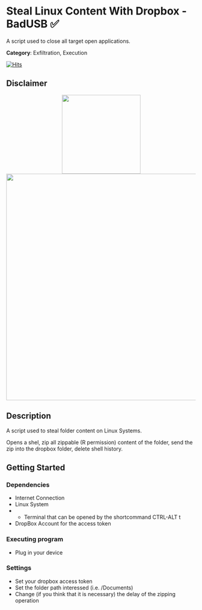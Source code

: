  
# Steal Linux Content With Dropbox - BadUSB ✅

A script used to close all target open applications.

**Category**: Exfiltration, Execution

[![Hits](https://hits.seeyoufarm.com/api/count/incr/badge.svg?url=https%3A%2F%2Fgithub.com%2Faleff-github%2Fmy-flipper-shits&count_bg=%233C3C3C&title_bg=%233C3C3C&icon=linux.svg&icon_color=%23FFFFFF&title=views&edge_flat=false)](https://github.com/aleff-github/my-flipper-shits)

## Disclaimer

<div align=center>

<img src="https://github.com/aleff-github/my-flipper-shits/blob/main/img/gif/flipper_zero%20(15).gif?raw=true" width="209" /><br><img src="https://github.com/aleff-github/my-flipper-shits/blob/main/img/DISCLAIMER.png?raw=true" width="600" />

</div>

## Description

A script used to steal folder content on Linux Systems.

Opens a shel, zip all zippable (R permission) content of the folder, send the zip into the dropbox folder, delete shell history.

## Getting Started

### Dependencies

* Internet Connection
* Linux System
* * Terminal that can be opened by the shortcommand CTRL-ALT t
* DropBox Account for the access token

### Executing program

* Plug in your device

### Settings

* Set your dropbox access token
* Set the folder path interessed (i.e. /Documents)
* Change (if you think that it is necessary) the delay of the zipping operation